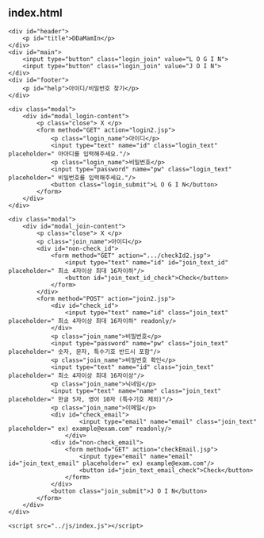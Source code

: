 ## index.html

<!DOCTYPE html>
<html lang="en">
<head>
    <meta charset="UTF-8">
    <title>DDaMamIn</title>
    <link rel="stylesheet" href="../css/index.css"/>
</head>
<body>

    <div id="header">
        <p id="title">DDaMamIn</p>
    </div>
    <div id="main">
        <input type="button" class="login_join" value="L O G I N">
        <input type="button" class="login_join" value="J O I N">
    </div>
    <div id="footer">
        <p id="help">아이디/비밀번호 찾기</p>
    </div>
    
    <div class="modal">
        <div id="modal_login-content">
            <p class="close"> X </p>
            <form method="GET" action="login2.jsp">
                <p class="login_name">아이디</p>
                <input type="text" name="id" class="login_text" placeholder=" 아아디를 입력해주세요."/>
                <p class="login_name">비밀번호</p>
                <input type="password" name="pw" class="login_text" placeholder=" 비밀번호를 입력해주세요."/>
                <button class="login_submit">L O G I N</button>
            </form>
        </div>
    </div>
    
    <div class="modal">
        <div id="modal_join-content">
            <p class="close"> X </p>
            <p class="join_name">아이디</p>
            <div id="non-check_id">
                <form method="GET" action=".../checkId2.jsp">
                    <input type="text" name="id" id="join_text_id" placeholder=" 최소 4자이상 최대 16자이하"/>
                    <button id="join_text_id_check">Check</button>
                </form>
            </div>
            <form method="POST" action="join2.jsp">
                <div id="check_id">
                    <input type="text" name="id" class="join_text" placeholder=" 최소 4자이상 최대 16자이하" readonly/>
                </div>
                <p class="join_name">비밀번호</p>
                <input type="password" name="pw" class="join_text" placeholder=" 숫자, 문자, 특수기호 반드시 포함"/>
                <p class="join_name">비밀번호 확인</p>
                <input type="text" name="id" class="join_text" placeholder=" 최소 4자이상 최대 16자이상"/>
                <p class="join_name">닉네임</p>
                <input type="text" name="name" class="join_text" placeholder=" 한글 5자, 영어 10자 (특수기호 제외)"/>
                <p class="join_name">이메일</p>
                <div id="check_email">
                        <input type="email" name="email" class="join_text" placeholder=" ex) example@exam.com" readonly/>
                    </div>
                <div id="non-check_email">
                    <form method="GET" action="checkEmail.jsp">
                        <input type="email" name="email" id="join_text_email" placeholder=" ex) example@exam.com"/>
                        <button id="join_text_email_check">Check</button>
                    </form>
                </div>
                <button class="join_submit">J O I N</button>
            </form>
        </div>
    </div>
    
    <script src="../js/index.js"></script>
</body>
</html>

